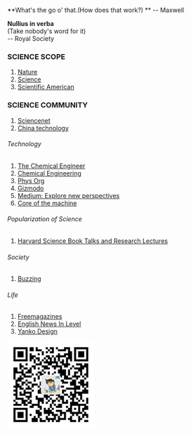 
<br>
**What's the go o' that.(How does that work?) **  
-- Maxwell


**Nullius in verba**  
(Take nobody's word for it)  
-- Royal Society 

### SCIENCE SCOPE
1. [Nature](https://www.nature.com/)
1. [Science](https://www.sciencemag.org/)
1. [Scientific American](https://www.scientificamerican.com)

### SCIENCE COMMUNITY
1. [Sciencenet](https://www.sciencenet.cn/)
1. [China technology](https://www.kepuchina.cn/)

###### Technology
1. [The Chemical Engineer](https://www.thechemicalengineer.com/)
1. [Chemical Engineering](https://www.chemengonline.com/)
1. [Phys Org](https://phys.org/page2.html)
1. [Gizmodo](https://gizmodo.com/)
1. [Medium: Explore new perspectives](https://medium.com/)
1. [Core of the machine](https://www.jiqizhixin.com/industry)

###### Popularization of Science 
1. [Harvard Science Book Talks and Research Lectures](https://www.youtube.com/@harvardsciencebooktalksand4527/playlists)

###### Society
1. [Buzzing](https://www.buzzing.cc/)

###### Life
1. [Freemagazines](https://freemagazines.top/)
1. [English News In Level ](https://englishnewsinlevels.com/news/level-3)
1. [Yanko Design](https://www.yankodesign.com/)

![](/img/qrcode_wechat.jpg)